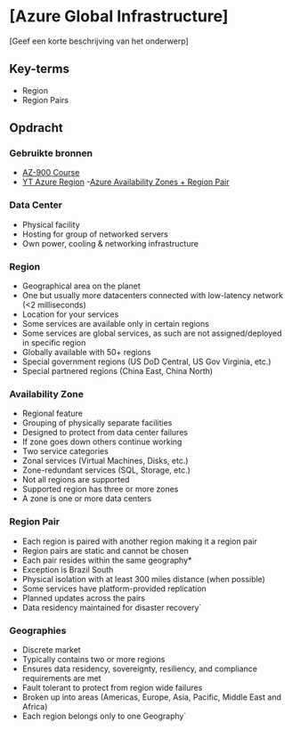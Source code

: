 # [Azure Global Infrastructure]
[Geef een korte beschrijving van het onderwerp]

## Key-terms
- Region  
- Region Pairs

## Opdracht
### Gebruikte bronnen
- [AZ-900 Course](https://marczak.io/az-900/)
- [YT Azure Region](https://www.youtube.com/watch?v=gIhf-S7BCdo)
-[Azure Availability Zones + Region Pair](https://learn.microsoft.com/nl-nl/azure/reliability/availability-zones-service-support)

### Data Center
- Physical facility
- Hosting for group of networked servers
- Own power, cooling & networking infrastructure

### Region
- Geographical area on the planet 
- One but usually more datacenters connected with low-latency network (<2 milliseconds)
- Location for your services
- Some services are available only in certain regions
- Some services are global services, as such are not assigned/deployed in specific region
- Globally available with 50+ regions
- Special government regions (US DoD Central, US Gov Virginia, etc.)
- Special partnered regions (China East, China North)

### Availability Zone
- Regional feature
- Grouping of physically separate facilities
- Designed to protect from data center failures
- If zone goes down others continue working
- Two service categories
- Zonal services (Virtual Machines, Disks, etc.)
- Zone-redundant services (SQL, Storage, etc.)
- Not all regions are supported
- Supported region has three or more zones
- A zone is one or more data centers

### Region Pair
- Each region is paired with another region making it a region pair
- Region pairs are static and cannot be chosen
- Each pair resides within the same geography*
- Exception is Brazil South
- Physical isolation with at least 300 miles distance (when possible)
- Some services have platform-provided replication
- Planned updates across the pairs
- Data residency maintained for disaster recovery`

### Geographies
- Discrete market
- Typically contains two or more regions
- Ensures data residency, sovereignty, resiliency, and compliance requirements are met
- Fault tolerant to protect from region wide failures
 - Broken up into areas (Americas, Europe, Asia, Pacific, Middle East and Africa)
- Each region belongs only to one Geography`